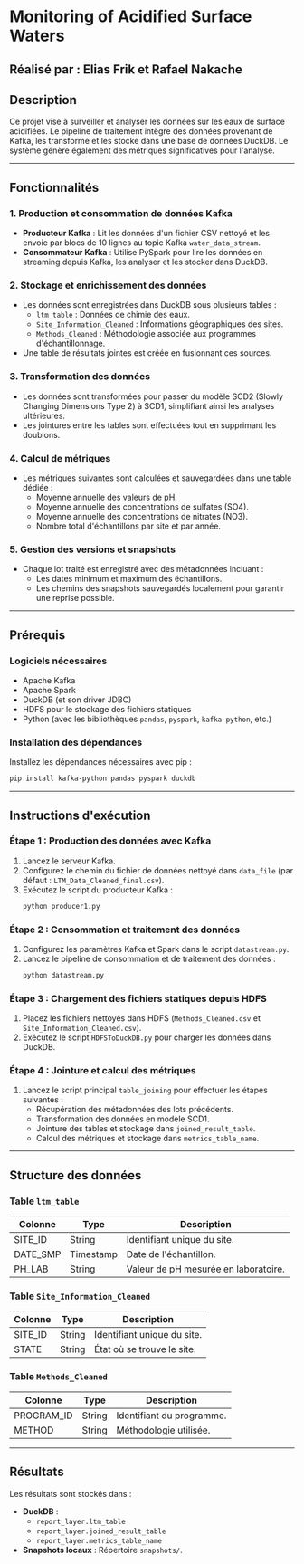 
# Monitoring of Acidified Surface Waters
## Réalisé par : Elias Frik et Rafael Nakache
## Description
Ce projet vise à surveiller et analyser les données sur les eaux de surface acidifiées. Le pipeline de traitement intègre des données provenant de Kafka, les transforme et les stocke dans une base de données DuckDB. Le système génère également des métriques significatives pour l'analyse.

---

## Fonctionnalités

### 1. Production et consommation de données Kafka
- **Producteur Kafka** : Lit les données d'un fichier CSV nettoyé et les envoie par blocs de 10 lignes au topic Kafka `water_data_stream`.
- **Consommateur Kafka** : Utilise PySpark pour lire les données en streaming depuis Kafka, les analyser et les stocker dans DuckDB.

### 2. Stockage et enrichissement des données
- Les données sont enregistrées dans DuckDB sous plusieurs tables :
  - `ltm_table` : Données de chimie des eaux.
  - `Site_Information_Cleaned` : Informations géographiques des sites.
  - `Methods_Cleaned` : Méthodologie associée aux programmes d'échantillonnage.
- Une table de résultats jointes est créée en fusionnant ces sources.

### 3. Transformation des données
- Les données sont transformées pour passer du modèle SCD2 (Slowly Changing Dimensions Type 2) à SCD1, simplifiant ainsi les analyses ultérieures.
- Les jointures entre les tables sont effectuées tout en supprimant les doublons.

### 4. Calcul de métriques
- Les métriques suivantes sont calculées et sauvegardées dans une table dédiée :
  - Moyenne annuelle des valeurs de pH.
  - Moyenne annuelle des concentrations de sulfates (SO4).
  - Moyenne annuelle des concentrations de nitrates (NO3).
  - Nombre total d'échantillons par site et par année.

### 5. Gestion des versions et snapshots
- Chaque lot traité est enregistré avec des métadonnées incluant :
  - Les dates minimum et maximum des échantillons.
  - Les chemins des snapshots sauvegardés localement pour garantir une reprise possible.

---

## Prérequis
### Logiciels nécessaires
- Apache Kafka
- Apache Spark
- DuckDB (et son driver JDBC)
- HDFS pour le stockage des fichiers statiques
- Python (avec les bibliothèques `pandas`, `pyspark`, `kafka-python`, etc.)

### Installation des dépendances
Installez les dépendances nécessaires avec pip :
```bash
pip install kafka-python pandas pyspark duckdb
```

---

## Instructions d'exécution

### Étape 1 : Production des données avec Kafka
1. Lancez le serveur Kafka.
2. Configurez le chemin du fichier de données nettoyé dans `data_file` (par défaut : `LTM_Data_Cleaned_final.csv`).
3. Exécutez le script du producteur Kafka :
   ```bash
   python producer1.py
   ```

### Étape 2 : Consommation et traitement des données
1. Configurez les paramètres Kafka et Spark dans le script `datastream.py`.
2. Lancez le pipeline de consommation et de traitement des données :
   ```bash
   python datastream.py
   ```

### Étape 3 : Chargement des fichiers statiques depuis HDFS
1. Placez les fichiers nettoyés dans HDFS (`Methods_Cleaned.csv` et `Site_Information_Cleaned.csv`).
2. Exécutez le script `HDFSToDuckDB.py` pour charger les données dans DuckDB.

### Étape 4 : Jointure et calcul des métriques
1. Lancez le script principal `table_joining` pour effectuer les étapes suivantes :
   - Récupération des métadonnées des lots précédents.
   - Transformation des données en modèle SCD1.
   - Jointure des tables et stockage dans `joined_result_table`.
   - Calcul des métriques et stockage dans `metrics_table_name`.

---

## Structure des données
### Table `ltm_table`
| Colonne          | Type       | Description                      |
|-------------------|------------|----------------------------------|
| SITE_ID           | String     | Identifiant unique du site.      |
| DATE_SMP          | Timestamp  | Date de l'échantillon.           |
| PH_LAB            | String     | Valeur de pH mesurée en laboratoire. |

### Table `Site_Information_Cleaned`
| Colonne          | Type       | Description                      |
|-------------------|------------|----------------------------------|
| SITE_ID           | String     | Identifiant unique du site.      |
| STATE             | String     | État où se trouve le site.       |

### Table `Methods_Cleaned`
| Colonne          | Type       | Description                      |
|-------------------|------------|----------------------------------|
| PROGRAM_ID        | String     | Identifiant du programme.        |
| METHOD            | String     | Méthodologie utilisée.           |

---

## Résultats
Les résultats sont stockés dans :
- **DuckDB** :
  - `report_layer.ltm_table`
  - `report_layer.joined_result_table`
  - `report_layer.metrics_table_name`
- **Snapshots locaux** : Répertoire `snapshots/`.







